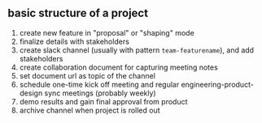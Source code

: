 ## basic structure of a project 
1. create new feature in "proposal" or "shaping" mode
1. finalize details with stakeholders
1. create slack channel (usually with pattern `team-featurename`), and add stakeholders
1. create collaboration document for capturing meeting notes
1. set document url as topic of the channel
1. schedule one-time kick off meeting and regular engineering-product-design sync meetings (probably weekly)
1. demo results and gain final approval from product
1. archive channel when project is rolled out
